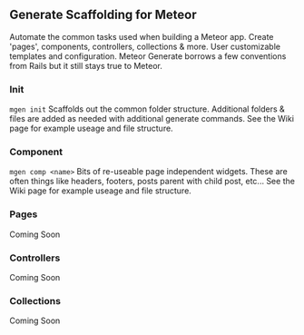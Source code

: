 ## Generate Scaffolding for Meteor

Automate the common tasks used when building a Meteor app. Create 'pages', components,  controllers, collections & more.
User customizable templates and configuration. Meteor Generate borrows a few conventions from Rails but it still stays true to Meteor.

### Init 
`mgen init` Scaffolds out the common folder structure. Additional folders & files are added as needed with additional 
generate commands. See the Wiki page for example useage and file structure.


### Component
`mgen comp <name>` Bits of re-useable page independent widgets. These are often things like headers, footers, posts
parent with child post, etc... See the Wiki page for example useage and file structure.


### Pages
Coming Soon

### Controllers
Coming Soon

### Collections
Coming Soon
